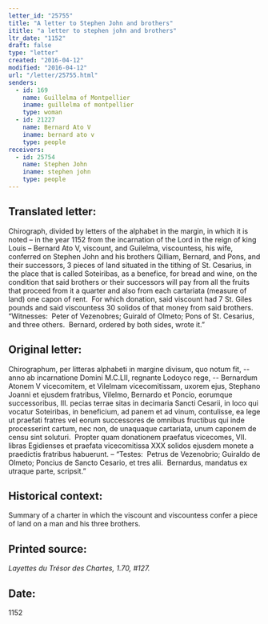 ```yaml
---
letter_id: "25755"
title: "A letter to Stephen John and brothers"
ititle: "a letter to stephen john and brothers"
ltr_date: "1152"
draft: false
type: "letter"
created: "2016-04-12"
modified: "2016-04-12"
url: "/letter/25755.html"
senders:
  - id: 169
    name: Guillelma of Montpellier
    iname: guillelma of montpellier
    type: woman
  - id: 21227
    name: Bernard Ato V
    iname: bernard ato v
    type: people
receivers:
  - id: 25754
    name: Stephen John
    iname: stephen john
    type: people
---
```

<h2> Translated letter:</h2><p>Chirograph, divided by letters of the alphabet in the margin, in which it is noted – in the year 1152 from the incarnation of the Lord in the reign of king Louis – Bernard Ato V, viscount, and Guilelma, viscountess, his wife, conferred on Stephen John and his brothers Qilliam, Bernard, and Pons, and their successors, 3 pieces of land situated in the tithing of St. Cesarius, in the place that is called Soteiribas, as a benefice, for bread and wine, on the condition that said brothers or their successors will pay from all the fruits that proceed from it a quarter and also from each cartariata (measure of land) one capon of rent.&nbsp; For which donation, said viscount had 7 St. Giles pounds and said viscountess 30 solidos of that money from said brothers.&nbsp; “Witnesses:&nbsp; Peter of Vezenobres; Guirald of Olmeto; Pons of St. Cesarius, and three others.&nbsp; Bernard, ordered by both sides, wrote it.”</p><h2 class="mt-4"> Original letter:</h2><p>Chirographum, per litteras alphabeti in margine divisum, quo notum fit, -- anno ab incarnatione Domini M.C.LII, regnante Lodoyco rege, -- Bernardum Atonem V vicecomitem, et Vilelmam vicecomitissam, uxorem ejus, Stephano Joanni et ejusdem fratribus, Vilelmo, Bernardo et Poncio, eorumque successoribus, III. pecias terrae sitas in decimaria Sancti Cesarii, in loco qui vocatur Soteiribas, in beneficium, ad panem et ad vinum, contulisse, ea lege ut praefati fratres vel eorum successores de omnibus fructibus qui inde processerint cartum, nec non, de unaquaque cartariata, unum caponem de censu sint soluturi.&nbsp; Propter quam donationem praefatus vicecomes, VII. libras Egidienses et praefata vicecomitissa XXX solidos ejusdem monete a praedictis fratribus habuerunt. – “Testes: &nbsp;Petrus de Vezenobrio; Guiraldo de Olmeto; Poncius de Sancto Cesario, et tres alii.&nbsp; Bernardus, mandatus ex utraque parte, scripsit.”</p><h2 class="mt-4"> Historical context:</h2><p>Summary of a charter in which the viscount and viscountess confer a piece of land on a man and his three brothers.&nbsp;</p><h2 class="mt-4"> Printed source:</h2><p><i>Layettes du Trésor des Chartes, 1.70, #127.</i></p><h2 class="mt-4"> Date:</h2>1152